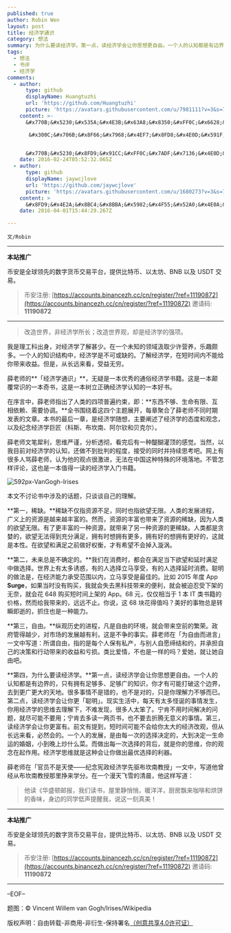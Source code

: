 ```yaml
---
published: true
author: Robin Wen
layout: post
title: 经济学通识
category: 想法
summary: 为什么要读经济学。第一点，读经济学会让你思想更自由。一个人的认知都是有边界的，只有拥有足够多、足够广的知识，你才有可能打破这个边界，去到更广更大的天地。很多事情不是错的，也不是对的，只是你理解力不够而已。第二点，读经济学会让你更「聪明」。现实生活中，每天有太多怪诞的事情发生，你用经济学的思维去理解下，不难发现，很多人太笨了。宁肯不用时间解决的问题，就尽可能不要用；宁肯去多读一两页书，也不要去折腾无意义的事情。第三，读经济学会让你更富有。前文有提到，短时间可能不会给你太大的经济改观，但从长远来看，必然会的。一个人的发展，是由每一次的选择决定的，大到决定一生命运的婚姻，小到晚上炒什么菜。而做出每一次选择的背后，就是你的思维，你的观念在起作用。经济学思维就是这种会让你做出最优选择的利器。
tags:
  - 想法
  - 书评
  - 经济学
comments:
  - author:
      type: github
      displayName: Huangtuzhi
      url: 'https://github.com/Huangtuzhi'
      picture: 'https://avatars.githubusercontent.com/u/7981111?v=3&s=73'
    content: >-
      &#x770B;&#x5230;&#x535A;&#x4E3B;&#x63A8;&#x8350;&#xFF0C;&#x6628;&#x5929;&#x770B;&#x5230;&#x4E86

       &#x300C;&#x706B;&#x8F66;&#x7968;&#x4EF7;&#x8FD8;&#x4E0D;&#x591F;&#x9AD8;&#x300D;&#xFF0C;&#x89C9;&#x5F97;&#x4F5C;&#x8005;&#x7684;&#x63A8;&#x8BBA;&#x300C;&#x9EC4;&#x725B;&#x73B0;&#x8C61;&#x7684;&#x5B58;&#x5728;&#x80FD;&#x4F50;&#x8BC1;&#x7968;&#x4EF7;&#x4E0D;&#x591F;&#x9AD8;&#x300D;&#x5E76;&#x6CA1;&#x6709;&#x6570;&#x636E;&#x6216;&#x8005;&#x5B9E;&#x9A8C;&#x652F;&#x6301;&#xFF0C;&#x6216;&#x8005;&#x6CA1;&#x6709;&#x9644;&#x5230;&#x6587;&#x7AE0;&#x4E2D;&#x3002;&#x4E5F;&#x8BB8;&#x9EC4;&#x725B;&#x73B0;&#x8C61;&#x53EA;&#x662F;&#x67D0;&#x79CD;&#x6DF1;&#x5C42;&#x539F;&#x56E0;&#x7684;&#x8868;&#x8C61;&#x3002;


      &#x770B;&#x5230;&#x8FD9;&#x91CC;&#xFF0C;&#x7ADF;&#x7136;&#x4E0D;&#x592A;&#x60F3;&#x770B;&#x4E0B;&#x53BB;&#x4E86;&#x3002;
    date: 2016-02-24T05:52:32.065Z
  - author:
      type: github
      displayName: jaywcjlove
      url: 'https://github.com/jaywcjlove'
      picture: 'https://avatars.githubusercontent.com/u/1680273?v=3&s=73'
    content: >
      &#x8FD9;&#x4E2A;&#x8BC4;&#x8BBA;&#x5982;&#x4F55;&#x52A0;&#x4E0A;&#x5462;&#xFF1F;
    date: 2016-04-01T15:44:29.267Z

---
```


`文/Robin`

***

**本站推广**

币安是全球领先的数字货币交易平台，提供比特币、以太坊、BNB 以及 USDT 交易。

> 币安注册: [https://accounts.binancezh.cc/cn/register/?ref=11190872](https://accounts.binancezh.cc/cn/register/?ref=11190872)
> 邀请码: **11190872**

***

> 改造世界，非经济学所长；改造世界观，却是经济学的强项。

我是理工科出身，对经济学了解甚少。在一个未知的领域汲取少许营养，乐趣颇多。一个人的知识结构中，经济学是不可或缺的。了解经济学，在短时间内不能给你带来收益。但是，从长远来看，受益无穷。

薛老师的**「经济学通识」**，无疑是一本优秀的通俗经济学书籍。这是一本颠覆常识的一本奇书，这是一本树立正确经济学认知的一本好书。

在序言中，薛老师指出了人类的四项普遍约束，即：**东西不够、生命有限、互相依赖、需要协调。**全书围绕着这四个主题展开，每章聚合了薛老师不同时期发表的文章。本书的最后一章，是经济学随想，主要阐述了经济学的态度和观念，以及纪念经济学巨匠（科斯、布坎南、阿尔钦和贝克尔）。

薛老师文笔犀利，思维严谨，分析透彻，看完后有一种醍醐灌顶的感觉。当然，以我目前对经济学的认知，还做不到批判的程度，接受的同时并持续思考吧。网上有很多人骂薛老师，认为他的观点很激进，无法在中国这种特殊的环境落地。不管怎样评论，这也是一本值得一读的经济学入门书籍。

![592px-VanGogh-Irises](https://cdn.dbarobin.com/1RwMj13.jpg)

本文不讨论书中涉及的话题，只谈谈自己的理解。

**第一，稀缺。**稀缺不仅指资源不足，同时也指欲望无限。人类的发展进程，广义上的资源是越来越丰富的。然而，资源的丰富也带来了资源的稀缺，因为人类的欲望无限。有了更丰富的一种资源，就带来了另一种资源的更稀缺。人类都是贪婪的，欲望无法得到充分满足，拥有时想拥有更多，拥有好的想拥有更好的，这就是本性。在欲望和满足之前做好权衡，才有希望不会掉入漩涡。

**第二，未来总是不确定的。**我们在消费时，都会在满足当下欲望和延时满足中做选择。世界上有太多诱惑，有的人选择立马享受，有的人选择延时消费。聪明的做法是，在经济能力承受范围以内，立马享受是最佳的。比如 2015 年度 App **Surge**，如果当时没有购买，我就会失去黑科技带来的便利，就会被迫忍受下架的无奈，就会花 648 购买短时间上架的 App。68 元，仅仅相当于 1 本 IT 类书籍的价格，然而给我带来的，远远不止。你说，这 68 块花得值吗？美好的事物总是转瞬即逝的，抓住也是一种能力。

**第三，自由。**纵观历史的进程，凡是自由的环境，就会带来空前的繁荣。政府管得越少，对市场的发展越有利，这是不争的事实。薛老师在「为自由而进言」一文中写道：所谓自由，指的是每个人保有私产，与别人自愿缔结和约，并承担自己的决策和行动带来的收益和亏损。类比爱情，不也是一样的吗？爱她，就让她自由吧。

**第四，为什么要读经济学。**第一点，读经济学会让你思想更自由。一个人的认知都是有边界的，只有拥有足够多、足够广的知识，你才有可能打破这个边界，去到更广更大的天地。很多事情不是错的，也不是对的，只是你理解力不够而已。第二点，读经济学会让你更「聪明」。现实生活中，每天有太多怪诞的事情发生，你用经济学的思维去理解下，不难发现，很多人太笨了。宁肯不用时间解决的问题，就尽可能不要用；宁肯去多读一两页书，也不要去折腾无意义的事情。第三，读经济学会让你更富有。前文有提到，短时间可能不会给你太大的经济改观，但从长远来看，必然会的。一个人的发展，是由每一次的选择决定的，大到决定一生命运的婚姻，小到晚上炒什么菜。而做出每一次选择的背后，就是你的思维，你的观念在起作用。经济学思维就是这种会让你做出最优选择的利器。

薛老师在「官员不是天使——纪念宪政经济学先驱布坎南教授」一文中，写道他曾经从布坎南教授那里挣来学分。在一个漫天飞雪的清晨，他这样写道：

> 他读《华盛顿邮报，我们读书，屋里静悄悄，暖洋洋，厨房飘来咖啡和烘饼的香味，身边的同学低声提醒我，说这一刻真美！

***

**本站推广**

币安是全球领先的数字货币交易平台，提供比特币、以太坊、BNB 以及 USDT 交易。

> 币安注册: [https://accounts.binancezh.cc/cn/register/?ref=11190872](https://accounts.binancezh.cc/cn/register/?ref=11190872)
> 邀请码: **11190872**

***

–EOF–

题图：© Vincent Willem van Gogh/Irises/Wikipedia

版权声明：自由转载-非商用-非衍生-保持署名<a href="http://creativecommons.org/licenses/by-nc-nd/4.0/deed.zh" target="_blank">（创意共享4.0许可证）</a>
